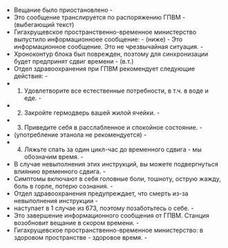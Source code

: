 - Вещание было приостановлено -
- Это сообщение транслируется по распоряжению ГПВМ -
(выбегающий текст)
- Гигахрущевское пространственно-временное министерство выпустило информационноее сообщение: -
(ниже) - Это информационное сообщение. Это не чрезвычайная ситуация. -
- Хроноконтур блока был поврежден, поэтому для синхронизации будет предпринят сдвиг времени -
(в.т.)
- Отдел здравоохранения при ГПВМ рекомендует следующие действия: -
- 1. Удовлетворите все естественные потребности, в т.ч. в воде и еде. -
- 2. Закройте гермодверь вашей жилой ячейки. -
- 3. Приведите себя в расслабленное и спокойное состояние. -
- (употребление этанола не рекомендуется) -
- 4. Ляжьте спать за один цикл-час до временного сдвига - мы обозначим время. -
- В случае невыполнения этих инструкций, вы можете подвергнуться влиянию временного сдвига. -
- Симптомы включают в себя головные боли, тошноту, острую жажду, боль в горле, потерю сознания. -
- Отдел здравоохранения предупреждает, что смерть из-за невыполнения инструкции -
- наступает в 1 случае из 673, поэтому позаботьтесь о себе. -
- Это завершение информационного сообщения от ГПВМ. Станция возобновит вещание в скором времени. -
- Гигахрущевское пространственно-временное министерство: в здоровом пространстве - здоровое время. - 
